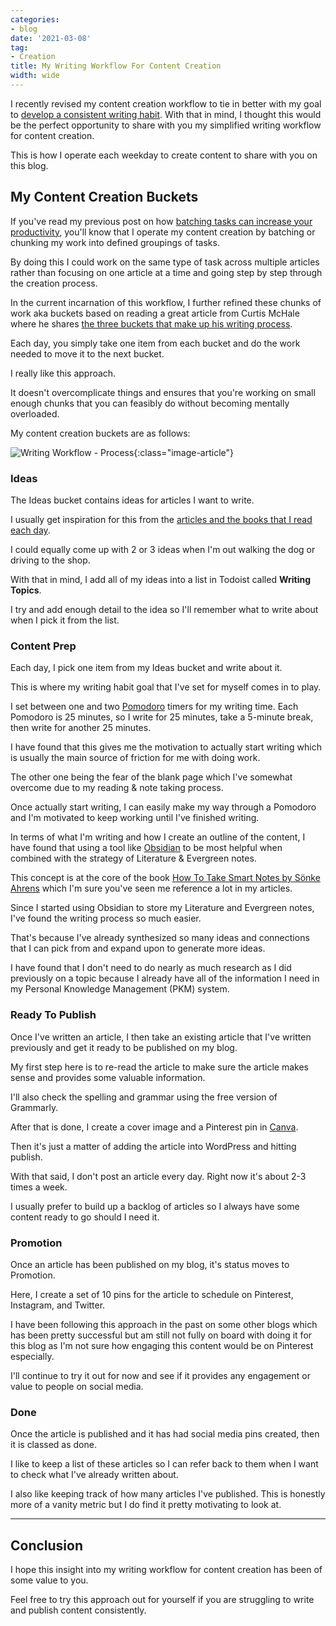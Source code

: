 ```yaml
---
categories:
- blog
date: '2021-03-08'
tag:
- Creation
title: My Writing Workflow For Content Creation
width: wide
---
```


I recently revised my content creation workflow to tie in better with my goal to [develop a consistent writing habit](/building-a-consistent-writing-habit/). With that in mind, I thought this would be the perfect opportunity to share with you my simplified writing workflow for content creation. 

This is how I operate each weekday to create content to share with you on this blog.


## My Content Creation Buckets

If you've read my previous post on how [batching tasks can increase your productivity](/task-batching-accelerate-your-productivity/), you'll know that I operate my content creation by batching or chunking my work into defined groupings of tasks.

By doing this I could work on the same type of task across multiple articles rather than focusing on one article at a time and going step by step through the creation process. 

In the current incarnation of this workflow, I further refined these chunks of work aka buckets based on reading a great article from Curtis McHale where he shares [the three buckets that make up his writing process](https://curtismchale.ca/2018/09/06/the-easy-3-bucket-system-to-win-at-writing).

Each day, you simply take one item from each bucket and do the work needed to move it to the next bucket. 

I really like this approach. 

It doesn't overcomplicate things and ensures that you're working on small enough chunks that you can feasibly do without becoming mentally overloaded.

My content creation buckets are as follows:


![Writing Workflow - Process](/assets/images/2021/writing-workflow-image.png){:class="image-article"}

### Ideas 

The Ideas bucket contains ideas for articles I want to write. 

I usually get inspiration for this from the [articles and the books that I read each day](/notion-library-tour/). 

I could equally come up with 2 or 3 ideas when I'm out walking the dog or driving to the shop.

With that in mind, I add all of my ideas into a list in Todoist called **Writing Topics**.

I try and add enough detail to the idea so I'll remember what to write about when I pick it from the list.

### Content Prep

Each day, I pick one item from my Ideas bucket and write about it. 

This is where my writing habit goal that I've set for myself comes in to play. 

I set between one and two [Pomodoro](https://en.wikipedia.org/wiki/Pomodoro_Technique) timers for my writing time. Each Pomodoro is 25 minutes, so I write for 25 minutes, take a 5-minute break, then write for another 25 minutes.

I have found that this gives me the motivation to actually start writing which is usually the main source of friction for me with doing work. 

The other one being the fear of the blank page which I've somewhat overcome due to my reading & note taking process.

Once actually start writing, I can easily make my way through a Pomodoro and I'm motivated to keep working until I've finished writing.

In terms of what I'm writing and how I create an outline of the content, I have found that using a tool like [Obsidian](https://obsidian.md/) to be most helpful when combined with the strategy of Literature & Evergreen notes.

This concept is at the core of the book [How To Take Smart Notes by Sönke Ahrens](/how-to-take-smart-notes-sonke-ahrens/) which I'm sure you've seen me reference a lot in my articles.

Since I started using Obsidian to store my Literature and Evergreen notes, I've found the writing process so much easier. 

That's because I've already synthesized so many ideas and connections that I can pick from and expand upon to generate more ideas.

I have found that I don't need to do nearly as much research as I did previously on a topic because I already have all of the information I need in my Personal Knowledge Management (PKM) system.

### Ready To Publish

Once I've written an article, I then take an existing article that I've written previously and get it ready to be published on my blog.

My first step here is to re-read the article to make sure the article makes sense and provides some valuable information. 

I'll also check the spelling and grammar using the free version of Grammarly. 

After that is done, I create a cover image and a Pinterest pin in [Canva](https://www.canva.com/).

Then it's just a matter of adding the article into WordPress and hitting publish. 

With that said, I don't post an article every day. Right now it's about 2-3 times a week.

I usually prefer to build up a backlog of articles so I always have some content ready to go should I need it.

### Promotion

Once an article has been published on my blog, it's status moves to Promotion.

Here, I create a set of 10 pins for the article to schedule on Pinterest, Instagram, and Twitter. 

I have been following this approach in the past on some other blogs which has been pretty successful but am still not fully on board with doing it for this blog as I'm not sure how engaging this content would be on Pinterest especially.

I'll continue to try it out for now and see if it provides any engagement or value to people on social media.

### Done

Once the article is published and it has had social media pins created, then it is classed as done. 

I like to keep a list of these articles so I can refer back to them when I want to check what I've already written about.

I also like keeping track of how many articles I've published. This is honestly more of a vanity metric but I do find it pretty motivating to look at.

---

## Conclusion

I hope this insight into my writing workflow for content creation has been of some value to you. 

Feel free to try this approach out for yourself if you are struggling to write and publish content consistently.